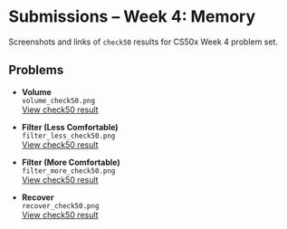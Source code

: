 # Submissions – Week 4: Memory

Screenshots and links of `check50` results for CS50x Week 4 problem set.

## Problems

- **Volume**  
  `volume_check50.png`  
  [View check50 result](https://submit.cs50.io/check50/0c8f9a60a2ca972fe82d83fb7c6e2afd1c502619)

- **Filter (Less Comfortable)**  
  `filter_less_check50.png`  
  [View check50 result](https://submit.cs50.io/check50/aff2e5287e059c7b3dc0741523ae8580cde4e992)

- **Filter (More Comfortable)**  
  `filter_more_check50.png`  
  [View check50 result](https://submit.cs50.io/check50/cf4e5a0652ce106e499b05bca9aea30e4b054bd9)
  
- **Recover**  
  `recover_check50.png`  
  [View check50 result](https://submit.cs50.io/check50/67379540b41bf5307c1492188e5fe1eed47c9629)
